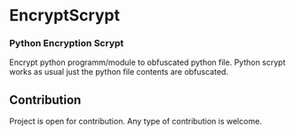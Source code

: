 # EncryptScrypt
### Python Encryption Scrypt
Encrypt python programm/module to obfuscated python file.
Python scrypt works as usual just the python file contents are obfuscated.

## Contribution
Project is open for contribution.
Any type of contribution is welcome.
